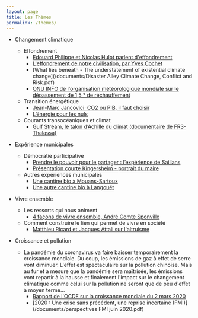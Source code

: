 ```yaml
---
layout: page
title: Les Thèmes
permalink: /themes/
---
```


- Changement climatique
  - Effondrement
    - [Edouard Philippe et Nicolas Hulot parlent d'effondrement](https://www.facebook.com/EdouardPhilippePM/videos/2358428757717123/)
    - [L'effondrement de notre civilisation, par Yves Cochet](https://www.youtube.com/watch?v=3NCrj_fa2hU)
    - [What lies beneath - The understatement of existential climate change](/documents/Disaster Alley Climate Change, Conflict and Risk.pdf)
    - [ONU INFO de l'organisation météorologique mondiale sur le dépassement de 1,5 ° de réchauffement](./omm.html)
  - Transition énergétique
    - [Jean-Marc Jancovici: CO2 ou PIB, il faut choisir](https://www.youtube.com/watch?v=Vjkq8V5rVy0)
    - [L’énergie pour les nuls](https://www.youtube.com/watch?v=IaQ-U-dP_7M)
  - Courants transocéaniques et climat
    - [Gulf Stream, le talon d’Achille du climat  (documentaire de FR3-Thalassa)](https://www.youtube.com/watch?v=CIJJ4X0cv94)  
  

- Expérience municipales
  - Démocratie participative
    - [Prendre le pouvoir pour le partager : l’expérience de Saillans](https://www.youtube.com/watch?v=0aJphwiaoNk)
     - [Présentation courte Kingersheim - portrait du maire](https://www.youtube.com/watch?v=whJ2NGgFwcs)  
  - Autres expériences municipales
    - [Une cantine bio à Mouans-Sartoux](https://www.youtube.com/watch?v=Yfy4xgSCI30)
    - [Une autre cantine bio à Langouët](https://www.youtube.com/watch?v=YqC2w3Q1jKM)

- Vivre ensemble
  - Les ressorts qui nous animent
    - [4 façons de vivre ensemble, André Comte Sponville](https://www.youtube.com/watch?v=1Tdl89vfdV0)
  - Comment construire le lien qui permet de vivre en société
    - [Matthieu Ricard et Jacques Attali sur l'altruisme](https://www.youtube.com/watch?v=cmMcNIVMkZU)
    
- Croissance et pollution 
  - La pandémie du coronavirus va faire baisser temporairement la croissance mondiale. Du coup, les émissions de gaz à effet de serre vont diminuer. L'effet est spectaculaire sur la pollution chinoise. Mais au fur et à mesure que la pandémie sera maîtrisée, les émissions vont repartir à la hausse et finalement l'impact sur le changement climatique comme celui sur la pollution ne seront que de peu d'effet à moyen terme...
    - [Rapport de l'OCDE sur la croissance mondiale du 2 mars 2020](./ocde-croissance.html)
    - [2020 : Une crise sans précédent, une reprise incertaine (FMI)](/documents/perspectives FMI juin 2020.pdf)
